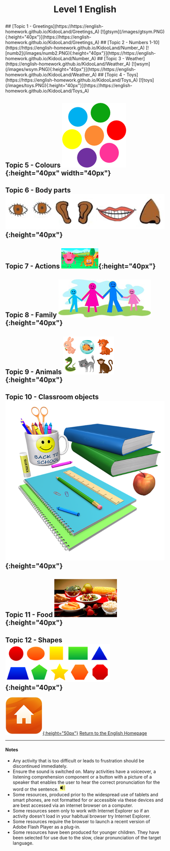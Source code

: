 <head>
<!-- Global site tag (gtag.js) - Google Analytics -->
<script async src="https://www.googletagmanager.com/gtag/js?id=UA-160613202-1"></script>
<script>
  window.dataLayer = window.dataLayer || [];
  function gtag(){dataLayer.push(arguments);}
  gtag('js', new Date());
  gtag('config', 'UA-160613202-1');
</script>
</head>
<h1> 
<p align="center">
Level 1 English
</p>
</h1>
<!--# Level 1 English -->
## [Topic 1 - Greetings](https://https://english-homework.github.io/KidooLand/Greetings_A) [![gtsym](/images/gtsym.PNG){:height="40px"}](https://https://english-homework.github.io/KidooLand/Greetings_A)   
## [Topic 2 - Numbers 1-10](https://https://english-homework.github.io/KidooLand/Number_A) [![numb2](/images/numb2.PNG){:height="40px"}](https://https://english-homework.github.io/KidooLand/Number_A)  
## [Topic 3 - Weather](https://english-homework.github.io/KidooLand/Weather_A) [![wsym](/images/wsym.PNG){:height="40px"}](https://https://english-homework.github.io/KidooLand/Weather_A)
## [Topic 4 - Toys](https://https://english-homework.github.io/KidooLand/Toys_A) [![toys](/images/toys.PNG){:height="40px"}](https://https://english-homework.github.io/KidooLand/Toys_A)

## Topic 5 - Colours ![colmix](/images/colmix.png){:height="40px" width="40px"}
## Topic 6 - Body parts ![body](/images/body.PNG){:height="40px"}
## Topic 7 - Actions ![stand](/images/stand.png){:height="40px"}
## Topic 8 - Family ![fam](/images/fam.jpg){:height="40px"}
## Topic 9 - Animals ![anim](/images/anim.PNG){:height="40px"}
## Topic 10 - Classroom objects ![classo](/images/classo.png){:height="40px"}
## Topic 11 - Food ![food](/images/food.PNG){:height="40px"}
## Topic 12 - Shapes ![shape](/images/shape.PNG){:height="40px"}

<!--## Prepositions of Place ![prep](/images/prep.png){:height="40px"}
## [Feelings - How are you?](https://https://english-homework.github.io/KidooLand/Feelings_A) [![hoyt](/images/hoyt.png){:height="30px"}](https://https://english-homework.github.io/KidooLand/Feelings_A)
## [Topic 5 - Colours](https://https://english-homework.github.io/KidooLand/Colours_A) [![colmix](/images/colmix.png){:height="40px" width="40px"}](https://https://english-homework.github.io/KidooLand/Colours_A)
## [Topic 6 - Body parts](https://https://english-homework.github.io/KidooLand/Body_Parts_A) [![body](/images/body.PNG){:height="40px"}](https://https://english-homework.github.io/KidooLand/Body_Parts_A)
## [Topic 7 - Actions](https://https://english-homework.github.io/KidooLand/Actions_A) [![stand](/images/stand.png){:height="30px"}](https://https://english-homework.github.io/KidooLand/Actions_A)
## [Topic 8 - Family](https://https://english-homework.github.io/KidooLand/Family_A) [![fam](/images/fam.jpg){:height="40px"}](https://https://english-homework.github.io/KidooLand/Family_A)
## [Topic 9 - Animals](https://https://english-homework.github.io/KidooLand/Animals_A)[![anim](/images/anim.PNG){:height="40px"}](https://https://english-homework.github.io/KidooLand/Animals_A)
## [Topic 10 - Classroom objects](https://https://english-homework.github.io/KidooLand/Classroom_Objects_A) [![classo](/images/classo.png){:height="40px"}](https://https://english-homework.github.io/KidooLand/Classroom_Objects_A)
## [Topic 11 - Food](https://https://english-homework.github.io/KidooLand/Food_A)
## [Topic 12 - Shapes](https://https://english-homework.github.io/KidooLand/Shapes_A) [![shape](/images/shape.PNG){:height="30px"}](https://https://english-homework.github.io/KidooLand/Shapes_A)
### [Topic 13 - Prepositions of Place](https://https://english-homework.github.io/KidooLand/Prep_Place_A) [![prep](/images/prep.png){:height="30px"}](https://https://english-homework.github.io/KidooLand/Prep_Place_A)
-->

[![home](/images/home.png){:height="50px"}](https://https://english-homework.github.io/KidooLand) [Return to the English Homepage](https://https://english-homework.github.io/KidooLand)

***
#### Notes
* Any activity that is too difficult or leads to frustration should be discontinued immediately.
* Ensure the sound is switched on. Many activities have a voiceover, a listening comprehension component or a button with a picture of a speaker that enables the user to hear the correct pronunciation for the word or the sentence. ![spkr2](/images/spkr2.PNG)
* Some resources, produced prior to the widespread use of tablets and smart phones, are not formatted for or accessible via these devices and are best accessed via an internet browser on a computer.
* Some resources seem only to work with Internet Explorer so if an activity doesn't load in your habitual browser try Internet Explorer.
* Some resources require the browser to launch a recent version of Adobe Flash Player as a plug-in.
* Some resources have been produced for younger children. They have been selected for use due to the slow, clear pronunciation of the target language.
